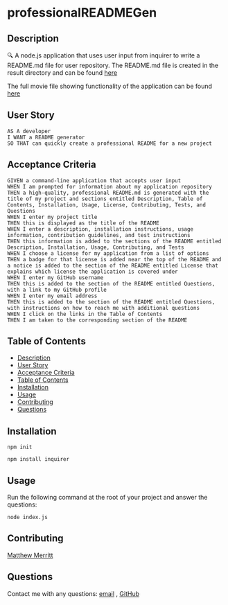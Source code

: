# professionalREADMEGen

## Description
  
🔍 A node.js application that uses user input from inquirer to write a README.md file for user repository. The README.md file is created in the result directory and can be found [here](.result/README.md)  
  
  
 The full movie file showing functionality of the application can be found [here](./src/functionality.webm)  
  
## User Story
  
```
AS A developer
I WANT a README generator
SO THAT can quickly create a professional README for a new project 
```
  
## Acceptance Criteria
  
``` 
GIVEN a command-line application that accepts user input
WHEN I am prompted for information about my application repository
THEN a high-quality, professional README.md is generated with the title of my project and sections entitled Description, Table of Contents, Installation, Usage, License, Contributing, Tests, and Questions
WHEN I enter my project title
THEN this is displayed as the title of the README
WHEN I enter a description, installation instructions, usage information, contribution guidelines, and test instructions
THEN this information is added to the sections of the README entitled Description, Installation, Usage, Contributing, and Tests
WHEN I choose a license for my application from a list of options
THEN a badge for that license is added near the top of the README and a notice is added to the section of the README entitled License that explains which license the application is covered under
WHEN I enter my GitHub username
THEN this is added to the section of the README entitled Questions, with a link to my GitHub profile
WHEN I enter my email address
THEN this is added to the section of the README entitled Questions, with instructions on how to reach me with additional questions
WHEN I click on the links in the Table of Contents
THEN I am taken to the corresponding section of the README

```
  
## Table of Contents
- [Description](#description)
- [User Story](#user-story)
- [Acceptance Criteria](#acceptance-criteria)
- [Table of Contents](#table-of-contents)
- [Installation](#installation)
- [Usage](#usage)
- [Contributing](#contributing)
- [Questions](#questions)

## Installation
   
`npm init`
  
`npm install inquirer`
  
## Usage
  
  Run the following command at the root of your project and answer the questions:
  
`node index.js`

## Contributing
[Matthew Merritt](https://github.com/matt17merritt)

## Questions
 Contact me with any questions: [email](mailto:matt17merritt@gmail.com) , [GitHub](https://github.com/matt17merritt)<br />

    